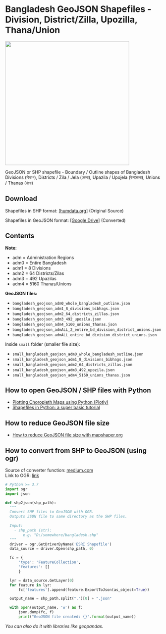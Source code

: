 # Bangladesh GeoJSON Shapefiles - Division, District/Zilla, Upozilla, Thana/Union

<img src="https://raw.githubusercontent.com/yasserius/bangladesh_geojson_shapefile/main/bangladesh_shapefiles_geojson.png" height=400px>

GeoJSON or SHP shapefile - Boundary / Outline shapes of Bangladesh Divisions (বিভাগ), Districts / Zila / Jela (জেলা), Upazila / Upojela (উপজেলা), Unions / Thanas (থানা)

## Download
Shapefiles in SHP format: [[humdata.org]](https://data.humdata.org/dataset/administrative-boundaries-of-bangladesh-as-of-2015) (Original Source)

Shapefiles in GeoJSON format: [[Google Drive]](https://drive.google.com/drive/folders/1qRUvObNAQRsuwt3-PtViBJsmIKOKJWD0?usp=sharing) (Converted)

## Contents

**Note:**

- adm = Administration Regions
- adm0 = Entire Bangladesh
- adm1 = 8 Divisions
- adm2 = 64 Districts/Zilas
- adm3 = 492 Upazilas
- adm4 = 5160 Thanas/Unions

**GeoJSON files:**
- `bangladesh_geojson_adm0_whole_bangladesh_outline.json`
- `bangladesh_geojson_adm1_8_divisions_bibhags.json`
- `bangladesh_geojson_adm2_64_districts_zillas.json`
- `bangladesh_geojson_adm3_492_upozila.json`
- `bangladesh_geojson_adm4_5160_unions_thanas.json`
- `bangladesh_geojson_admALL_2_entire_bd_division_district_unions.json`
- `bangladesh_geojson_admALL_entire_bd_division_district_unions.json`

Inside `small` folder (smaller file size):

- `small_bangladesh_geojson_adm0_whole_bangladesh_outline.json`
- `small_bangladesh_geojson_adm1_8_divisions_bibhags.json`
- `small_bangladesh_geojson_adm2_64_districts_zillas.json`
- `small_bangladesh_geojson_adm3_492_upozila.json`
- `small_bangladesh_geojson_adm4_5160_unions_thanas.json`


## How to open GeoJSON / SHP files with Python
- [Plotting Choropleth Maps using Python (Plotly)](https://www.youtube.com/watch?v=aJmaw3QKMvk)
- [Shapefiles in Python: a super basic tutorial](https://chrishavlin.com/2016/11/16/shapefiles-tutorial/)


## How to reduce GeoJSON file size

- [How to reduce GeoJSON file size with mapshaper.org](https://github.com/yasserius/mapshaper_geojson_simplify)


## How to convert from SHP to GeoJSON (using ogr)
Source of converter function: [medium.com](https://medium.com/tech-carnot/interactive-map-based-visualization-using-plotly-44e8ad419b97) <br>
Link to OGR: [link](https://mothergeo-py.readthedocs.io/en/latest/development/how-to/gdal-ubuntu-pkg.html)
``` python
# Python >= 3.7
import ogr
import json

def shp2json(shp_path):
  """
  Convert SHP files to GeoJSON with OGR.
  Outputs JSON file to same directory as the SHP files.
  
  Input:
    - shp_path (str):
        e.g. "D:/somewhere/bangladesh.shp"
  """
  driver = ogr.GetDriverByName('ESRI Shapefile')
  data_source = driver.Open(shp_path, 0)

  fc = {
      'type': 'FeatureCollection',
      'features': []
      }

  lyr = data_source.GetLayer(0)
  for feature in lyr:    
      fc['features'].append(feature.ExportToJson(as_object=True))

  output_name = shp_path.split(".")[0] + ".json"

  with open(output_name, 'w') as f:
      json.dump(fc, f)
      print("GeoJSON file created: {}".format(output_name))
```
*You can also do it with libraries like geopandas.*
